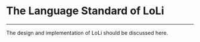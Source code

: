 The Language Standard of LoLi
=
---
The design and implementation of LoLi should be discussed here.
